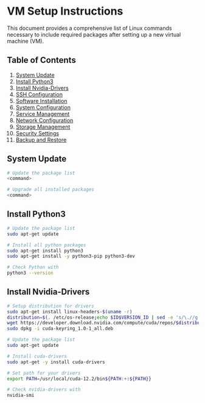 # VM Setup Instructions

This document provides a comprehensive list of Linux commands necessary to include required packages after setting up a new virtual machine (VM).

## Table of Contents

1. [System Update](#system-update)
2. [Install Python3](#install-python3)
3. [Install Nvidia-Drivers](#install-nvidia-drivers)
4. [SSH Configuration](#ssh-configuration)
5. [Software Installation](#software-installation)
6. [System Configuration](#system-configuration)
7. [Service Management](#service-management)
8. [Network Configuration](#network-configuration)
9. [Storage Management](#storage-management)
10. [Security Settings](#security-settings)
11. [Backup and Restore](#backup-and-restore)

## System Update

```sh
# Update the package list
<command>

# Upgrade all installed packages
<command>
```


## Install Python3

```sh
# Update the package list
sudo apt-get update

# Install all python packages
sudo apt-get install python3
sudo apt-get install -y python3-pip python3-dev

# Check Python with
python3 --version

```


## Install Nvidia-Drivers

```sh
# Setup distribution for drivers
sudo apt-get install linux-headers-$(uname -r)
distribution=$(. /etc/os-release;echo $ID$VERSION_ID | sed -e 's/\.//g')
wget https://developer.download.nvidia.com/compute/cuda/repos/$distribution/x86_64/cuda-keyring_1.0-1_all.deb
sudo dpkg -i cuda-keyring_1.0-1_all.deb

# Update the package list
sudo apt-get update

# Install cuda-drivers
sudo apt-get -y install cuda-drivers

# Set path for your drivers
export PATH=/usr/local/cuda-12.2/bin${PATH:+:${PATH}}

# Check nvidia-drivers with
nvidia-smi

```